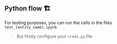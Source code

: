 Python flow :building_construction:
----

For testing purposes, you can run the cells in the files `test_[entity_name].ipynb`
> But firstly configure your `creds.py` file
